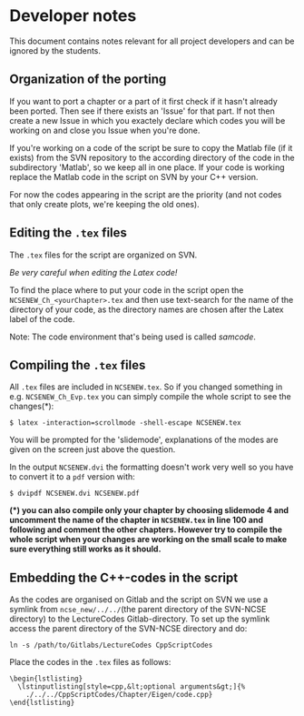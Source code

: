 # Developer notes

This document contains notes relevant for all project developers and can be
ignored by the students.

## Organization of the porting
If you want to port a chapter or a part of it first check if it hasn't 
already been ported. Then see if there exists an 'Issue' for that part.
If not then create a new Issue in which you exactely declare which codes
you will be working on and close you Issue when you're done. <br>

If you're working on a code of the script be sure to copy the Matlab file 
(if it exists) from the SVN repository to the according directory of the code
in the subdirectory 'Matlab', so we keep all in one place. 
If your code is working replace the Matlab code in the script on SVN by your
C++ version.<br>


For now the codes appearing in the script are the priority (and not
codes that only create plots, we're keeping the old ones).

## Editing the `.tex` files
The `.tex` files for the script are organized on SVN.

*Be very careful when editing the Latex code!*

To find the place where to put your code in the script open the 
`NCSENEW_Ch_<yourChapter>.tex` and then use text-search
for the name of the directory of your code, as the directory names
are chosen after the Latex label of the code.

Note: The code environment that's being used is called *samcode*.

## Compiling the `.tex` files

All `.tex` files are included in `NCSENEW.tex`.
So if you changed something in e.g. `NCSENEW_Ch_Evp.tex` you 
can simply compile the whole script to see the changes(*):

	$ latex -interaction=scrollmode -shell-escape NCSENEW.tex

You will be prompted for the 'slidemode', explanations of the modes are given
on the screen just above the question.

In the output `NCSENEW.dvi` the formatting doesn't work very well
so you have to convert it to a `pdf` version with:

	$ dvipdf NCSENEW.dvi NCSENEW.pdf

**(*) you can also compile only your chapter by choosing slidemode 4 and
uncomment the name of the chapter in `NCSENEW.tex` in line 100
and following and comment the other chapters.
However try to compile the whole script when your changes are working on the
small scale to make sure everything still works as it should.**

## Embedding the C++-codes in the script

As the codes are organised on Gitlab and the script on SVN we use a symlink
from `ncse_new/../../`(the parent directory of the SVN-NCSE directory)
to the LectureCodes Gitlab-directory.
To set up the symlink access the parent directory of the SVN-NCSE directory and do:

	ln -s /path/to/Gitlabs/LectureCodes CppScriptCodes

Place the codes in the `.tex` files as follows:

	\begin{lstlisting}
	  \lstinputlisting[style=cpp,&lt;optional arguments&gt;]{%
	    ./../../CppScriptCodes/Chapter/Eigen/code.cpp}
	\end{lstlisting}